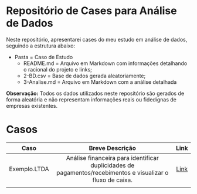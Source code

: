 # Repositório de Cases para Análise de Dados
Neste repositório, apresentarei cases do meu estudo em análise de dados, seguindo a estrutura abaixo:

- Pasta = Caso de Estudo
  - README.md = Arquivo em Markdown com informações detalhando o racional do projeto e links;
  - 2-BD.csv = Base de dados gerada aleatoriamente;
  - 3-Analise.md = Arquivo em Markdown com a análise detalhada

**Observação:** Todos os dados utilizados neste repositório são gerados de forma aleatória e não representam informações reais ou fidedignas de empresas existentes.

# Casos

|     Caso     |                                              Breve Descrição                                               |                                               Link                                               |
|:------------:|:----------------------------------------------------------------------------------------------------------:|:------------------------------------------------------------------------------------------------:|
| Exemplo.LTDA | Análise financeira para identificar duplicidades de pagamentos/recebimentos e visualizar o fluxo de caixa. | [Link](https://github.com/PauloHenkeM/cases-analise-de-dados/tree/main/An%C3%A1lise_financeiras) |
|              |                                                                                                            |                                                                                                  |